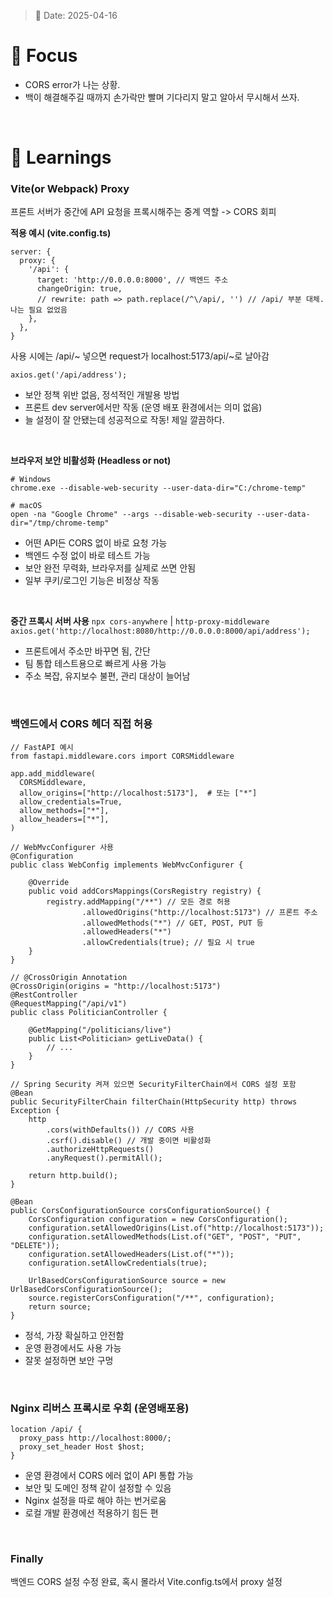 > 📅 Date: 2025-04-16

# 📌 Focus
- CORS error가 나는 상황.
- 백이 해결해주길 때까지 손가락만 빨며 기다리지 말고 알아서 무시해서 쓰자. 
<br />

# 📝 Learnings
### Vite(or Webpack) Proxy
프론트 서버가 중간에 API 요청을 프록시해주는 중계 역할 -> CORS 회피

**적용 예시 (vite.config.ts)**
```
server: {
  proxy: {
    '/api': {
      target: 'http://0.0.0.0:8000', // 백엔드 주소
      changeOrigin: true,
      // rewrite: path => path.replace(/^\/api/, '') // /api/ 부분 대체. 나는 필요 없었음
    },
  },
}
```
사용 시에는 /api/~ 넣으면 request가 localhost:5173/api/~로 날아감
```
axios.get('/api/address');
```
- 보안 정책 위반 없음, 정석적인 개발용 방법
- 프론트 dev server에서만 작동 (운영 배포 환경에서는 의미 없음)
- 늘 설정이 잘 안됐는데 성공적으로 작동! 제일 깔끔하다.

<br />

**브라우저 보안 비활성화 (Headless or not)**
```
# Windows
chrome.exe --disable-web-security --user-data-dir="C:/chrome-temp"

# macOS
open -na "Google Chrome" --args --disable-web-security --user-data-dir="/tmp/chrome-temp"
```
- 어떤 API든 CORS 없이 바로 요청 가능
- 백엔드 수정 없이 바로 테스트 가능
- 보안 완전 무력화, 브라우저를 실제로 쓰면 안됨
- 일부 쿠키/로그인 기능은 비정상 작동

<br />

**중간 프록시 서버 사용**
`npx cors-anywhere` | `http-proxy-middleware`
`axios.get('http://localhost:8080/http://0.0.0.0:8000/api/address');`
- 프론트에서 주소만 바꾸면 됨, 간단
- 팀 통합 테스트용으로 빠르게 사용 가능
- 주소 복잡, 유지보수 불편, 관리 대상이 늘어남

<br />

### 백엔드에서 CORS 헤더 직접 허용
```
// FastAPI 예시
from fastapi.middleware.cors import CORSMiddleware

app.add_middleware(
  CORSMiddleware,
  allow_origins=["http://localhost:5173"],  # 또는 ["*"]
  allow_credentials=True,
  allow_methods=["*"],
  allow_headers=["*"],
)
```
```
// WebMvcConfigurer 사용
@Configuration
public class WebConfig implements WebMvcConfigurer {

    @Override
    public void addCorsMappings(CorsRegistry registry) {
        registry.addMapping("/**") // 모든 경로 허용
                .allowedOrigins("http://localhost:5173") // 프론트 주소
                .allowedMethods("*") // GET, POST, PUT 등
                .allowedHeaders("*")
                .allowCredentials(true); // 필요 시 true
    }
}
```
```
// @CrossOrigin Annotation
@CrossOrigin(origins = "http://localhost:5173")
@RestController
@RequestMapping("/api/v1")
public class PoliticianController {

    @GetMapping("/politicians/live")
    public List<Politician> getLiveData() {
        // ...
    }
}
```
```
// Spring Security 켜져 있으면 SecurityFilterChain에서 CORS 설정 포함 
@Bean
public SecurityFilterChain filterChain(HttpSecurity http) throws Exception {
    http
        .cors(withDefaults()) // CORS 사용
        .csrf().disable() // 개발 중이면 비활성화
        .authorizeHttpRequests()
        .anyRequest().permitAll();

    return http.build();
}

@Bean
public CorsConfigurationSource corsConfigurationSource() {
    CorsConfiguration configuration = new CorsConfiguration();
    configuration.setAllowedOrigins(List.of("http://localhost:5173"));
    configuration.setAllowedMethods(List.of("GET", "POST", "PUT", "DELETE"));
    configuration.setAllowedHeaders(List.of("*"));
    configuration.setAllowCredentials(true);

    UrlBasedCorsConfigurationSource source = new UrlBasedCorsConfigurationSource();
    source.registerCorsConfiguration("/**", configuration);
    return source;
}

```
- 정석, 가장 확실하고 안전함
- 운영 환경에서도 사용 가능
- 잘못 설정하면 보안 구멍

<br />

### Nginx 리버스 프록시로 우회 (운영배포용)
```
location /api/ {
  proxy_pass http://localhost:8000/;
  proxy_set_header Host $host;
}
```
- 운영 환경에서 CORS 에러 없이 API 통합 가능
- 보안 및 도메인 정책 같이 설정할 수 있음
- Nginx 설정을 따로 해야 하는 번거로움
- 로컬 개발 환경에선 적용하기 힘든 편

<br />

### Finally
백엔드 CORS 설정 수정 완료, 혹시 몰라서 Vite.config.ts에서 proxy 설정
